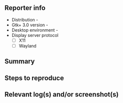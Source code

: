 **Reporter info**
-----------------

 * Distribution -
 * Gtk+ 3.0 version -
 * Desktop environment -
 * Display server protocol
   - [ ] X11
   - [ ] Wayland

**Summary**
-----------



**Steps to reproduce**
----------------------



**Relevant log(s) and/or screenshot(s)**
----------------------------------------


